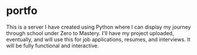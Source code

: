 # portfo
This is a server I have created using Python where I can display my journey through school under Zero to Mastery.
I'll have my project uploaded, eventually, and will use this for job applications, resumes, and interviews.
It will be fully functional and interactive.
